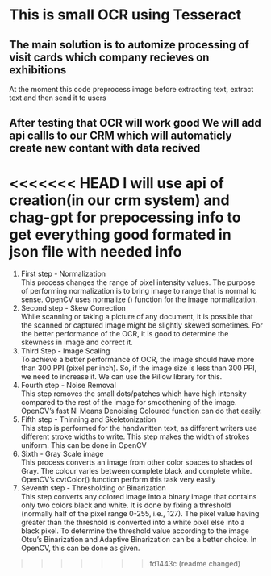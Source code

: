 # This is small OCR using Tesseract

## The main solution is to automize processing of visit cards which company recieves on exhibitions

At the moment this code preprocess image before extracting text, extract text and then send it to users

## After testing that OCR will work good We will add api callls to our CRM which will automaticly create new contant with data recived

<<<<<<< HEAD
I will use api of creation(in our crm system) and chag-gpt for prepocessing info to get everything good formated in json file with needed info
=======
1. First step - Normalization <br />
   This process changes the range of pixel intensity values. The purpose of performing normalization is to bring image to range that is normal to sense. OpenCV uses normalize () function for the image normalization.
2. Second step - Skew Correction <br />
   While scanning or taking a picture of any document, it is possible that the scanned or captured image might be slightly skewed sometimes. For the better performance of the OCR, it is good to determine the skewness in image and correct it.
3. Third Step - Image Scaling <br />
   To achieve a better performance of OCR, the image should have more than 300 PPI (pixel per inch). So, if the image size is less than 300 PPI, we need to increase it. We can use the Pillow library for this.
4. Fourth step - Noise Removal <br />
   This step removes the small dots/patches which have high intensity compared to the rest of the image for smoothening of the image. OpenCV’s fast Nl Means Denoising Coloured function can do that easily.
5. Fifth step - Thinning and Skeletonization <br />
   This step is performed for the handwritten text, as different writers use different stroke widths to write. This step makes the width of strokes uniform. This can be done in OpenCV
6. Sixth - Gray Scale image <br />
   This process converts an image from other color spaces to shades of Gray. The colour varies between complete black and complete white. OpenCV’s cvtColor() function perform this task very easily
7. Seventh step - Thresholding or Binarization <br />
   This step converts any colored image into a binary image that contains only two colors black and white. It is done by fixing a threshold (normally half of the pixel range 0-255, i.e., 127). The pixel value having greater than the threshold is converted into a white pixel else into a black pixel. To determine the threshold value according to the image Otsu’s Binarization and Adaptive Binarization can be a better choice. In OpenCV, this can be done as given.
>>>>>>> fd1443c (readme changed)
